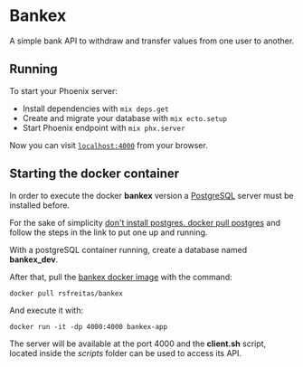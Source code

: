 # Bankex

A simple bank API to withdraw and transfer values from one user to another.

## Running

To start your Phoenix server:

  * Install dependencies with `mix deps.get`
  * Create and migrate your database with `mix ecto.setup`
  * Start Phoenix endpoint with `mix phx.server`

Now you can visit [`localhost:4000`](http://localhost:4000) from your browser.

## Starting the docker container

In order to execute the docker **bankex** version a [PostgreSQL](https://www.postgresql.org)
server must be installed before.

For the sake of simplicity [don't install postgres. docker pull postgres](https://hackernoon.com/dont-install-postgres-docker-pull-postgres-bee20e200198)
and follow the steps in the link to put one up and running.

With a postgreSQL container running, create a database named **bankex\_dev**.

After that, pull the [bankex docker image](https://hub.docker.com/r/rsfreitas/bankex)
with the command:
```
docker pull rsfreitas/bankex
```

And execute it with:
```
docker run -it -dp 4000:4000 bankex-app
```

The server will be available at the port 4000 and the **client.sh** script,
located inside the _scripts_ folder can be used to access its API.


